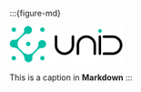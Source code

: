 :::{figure-md}

<img src="_assets/unid_logo_wh.svg" alt="UNiD" width="200px">

This is a caption in **Markdown**
:::
